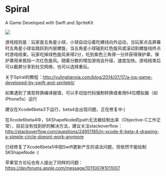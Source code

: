 Spiral
======

A Game Developed with Swift and SpriteKit  

![](http://byetz.img41.wal8.com/img41/425047_20140623222918/140557437844.gif)  

游戏规则是：玩家是五角星小球，小球自动沿着陀螺线向外运动，当玩家点击屏幕时五角星小球会跳跃到内层螺旋，当五角星小球碰到红色旋风或滚动到螺旋线终点时游戏结束。玩家吃掉绿色旋风来得2分，吃到紫色三角得一分并获得保护罩，保护罩用来抵挡一次红色旋风。随着分数的增加游戏会升级，速度加快。游戏结束后可以截屏分享到社交网络，也可以选择重玩。

关于Spiral的教程：http://yulingtianxia.com/blog/2014/07/17/a-ios-game-developed-by-swift-and-spritekit/

如果遇到了类型转换编译报错，可以手动加代码强制转换或者用64位模拟器（如iPhone5s）运行

建议在Xcode6beta3下运行，beta4会出现问题，正在修复中:(

在Xcode6beta4中，SKShapeNode的path无法被绘制出来（Objective-C工作正常），目前没有找到好的解决方法，建议关注stackoverflow：http://stackoverflow.com/questions/24951185/in-xcode-6-beta-4-drawing-a-simple-circle-doesnt-work-anymore

已经修复了Xcode6beta5中因Swift更新产生的语法问题，但依然不能绘制SKShapeNode :(  

苹果官方论坛也有人提出了同样的问题：https://devforums.apple.com/message/1011007#1011007
